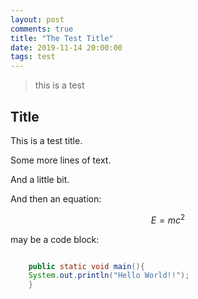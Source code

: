 ```yaml
---
layout: post
comments: true
title: "The Test Title"
date: 2019-11-14 20:00:00
tags: test 
---
```

> this is a test 


<!--more-->

## Title 
 This is a test title.

 Some more lines of text.

 And a little bit.

 And then an equation:

 $$E = m c^2$$

 may be a code block:

```java

	public static void main(){
	System.out.println("Hello World!!");
	}
```

